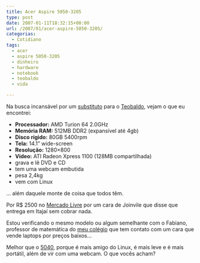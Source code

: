 ```yaml
---
title: Acer Aspire 5050-3205
type: post
date: 2007-01-11T18:32:15+00:00
url: /2007/01/acer-aspire-5050-3205/
categorias:
  - Cotidiano
tags:
  - acer
  - aspire 5050-3205
  - dinheiro
  - hardware
  - notebook
  - teobaldo
  - vida

---
```

Na busca incansável por um [substituto][1] para o [Teobaldo][2], vejam o que eu encontrei:

  * **Processador:** AMD Turion 64 2.0GHz
  * **Memória RAM:** 512MB DDR2 (expansível até 4gb)
  * **Disco rígido:** 80GB 5400rpm
  * **Tela:** 14.1” wide-screen
  * **Resolução:** 1280×800
  * **Vídeo:** ATI Radeon Xpress 1100 (128MB compartilhada)
  * grava e lê DVD e CD
  * tem uma webcam embutida
  * pesa 2,4kg
  * vem com Linux

… além daquele monte de coisa que todos têm.

Por R\$ 2500 no [Mercado Livre][3] por um cara de Joinvile que disse que entrega em Itajaí sem cobrar nada.

Estou verificando o mesmo modelo ou algum semelhante com o Fabiano, professor de matemática do [meu colégio][4] que tem contato com um cara que vende laptops por preços baixos…

Melhor que o [5040][5], porque é mais amigo do Linux, é mais leve e é mais portátil, além de vir com uma webcam. O que vocês acham?

 [1]: /2007/01/errar-duas-vezes-e-burrice/
 [2]: /2006/12/teobaldo-no-medico/
 [3]: http://produto.mercadolivre.com.br/MLB-51499925-acer-5050-turion-20-webcam-hd80-512mb-dvdrw-tela-14-stv-c-_JM
 [4]: http://www.salesianoitajai.g12.br/
 [5]: /2007/01/acer-aspire-5040/

